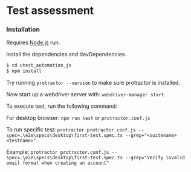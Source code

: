 # Test assessment
### Installation

Requires [Node.js](https://nodejs.org/) run.

Install the dependencies and devDependencies.
```sh
$ cd utest_automation_js
$ npm install
```
Try running ```protractor --version``` to make sure protractor is installed.

Now start up a webdriver server with: ```webdriver-manager start```

To execute test, run the following command: 

For desktop browser: ```npm run test``` or ```protractor.conf.js```

To run specific test: ```protractor protractor.conf.js --spec=.\e2e\specs\desktop\first-test.spec.ts --grep="<suitename> <testname>"```

Example: ```protractor protractor.conf.js --spec=.\e2e\specs\desktop\first-test.spec.ts --grep="Verify invalid email format when creating an account"```
